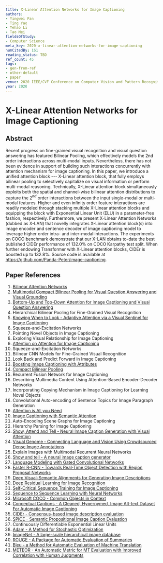 ```yaml
---
title: X-Linear Attention Networks for Image Captioning
authors:
- Yingwei Pan
- Ting Yao
- Yehao Li
- Tao Mei
fieldsOfStudy:
- Computer Science
meta_key: 2020-x-linear-attention-networks-for-image-captioning
numCitedBy: 161
reading_status: TBD
ref_count: 45
tags:
- gen-from-ref
- other-default
- paper
venue: 2020 IEEE/CVF Conference on Computer Vision and Pattern Recognition (CVPR)
year: 2020
---
```


# X-Linear Attention Networks for Image Captioning

## Abstract

Recent progress on fine-grained visual recognition and visual question answering has featured Bilinear Pooling, which effectively models the 2nd order interactions across multi-modal inputs. Nevertheless, there has not been evidence in support of building such interactions concurrently with attention mechanism for image captioning. In this paper, we introduce a unified attention block --- X-Linear attention block, that fully employs bilinear pooling to selectively capitalize on visual information or perform multi-modal reasoning. Technically, X-Linear attention block simultaneously exploits both the spatial and channel-wise bilinear attention distributions to capture the 2$^{nd}$ order interactions between the input single-modal or multi-modal features. Higher and even infinity order feature interactions are readily modeled through stacking multiple X-Linear attention blocks and equipping the block with Exponential Linear Unit (ELU) in a parameter-free fashion, respectively. Furthermore, we present X-Linear Attention Networks (dubbed as X-LAN) that novelly integrates X-Linear attention block(s) into image encoder and sentence decoder of image captioning model to leverage higher order intra- and inter-modal interactions. The experiments on COCO benchmark demonstrate that our X-LAN obtains to-date the best published CIDEr performance of 132.0% on COCO Karpathy test split. When further endowing Transformer with X-Linear attention blocks, CIDEr is boosted up to 132.8%. Source code is available at https://github.com/Panda-Peter/image-captioning.

## Paper References

1. [Bilinear Attention Networks](2018-bilinear-attention-networks)
2. [Multimodal Compact Bilinear Pooling for Visual Question Answering and Visual Grounding](2016-multimodal-compact-bilinear-pooling-for-visual-question-answering-and-visual-grounding)
3. [Bottom-Up and Top-Down Attention for Image Captioning and Visual Question Answering](2018-bottom-up-and-top-down-attention-for-image-captioning-and-visual-question-answering)
4. Hierarchical Bilinear Pooling for Fine-Grained Visual Recognition
5. [Knowing When to Look - Adaptive Attention via a Visual Sentinel for Image Captioning](2017-knowing-when-to-look-adaptive-attention-via-a-visual-sentinel-for-image-captioning)
6. Squeeze-and-Excitation Networks
7. Pointing Novel Objects in Image Captioning
8. Exploring Visual Relationship for Image Captioning
9. [Attention on Attention for Image Captioning](2019-attention-on-attention-for-image-captioning)
10. Squeeze-and-Excitation Networks
11. Bilinear CNN Models for Fine-Grained Visual Recognition
12. Look Back and Predict Forward in Image Captioning
13. [Boosting Image Captioning with Attributes](2017-boosting-image-captioning-with-attributes)
14. [Compact Bilinear Pooling](2016-compact-bilinear-pooling)
15. Recurrent Fusion Network for Image Captioning
16. Describing Multimedia Content Using Attention-Based Encoder-Decoder Networks
17. Incorporating Copying Mechanism in Image Captioning for Learning Novel Objects
18. Convolutional Auto-encoding of Sentence Topics for Image Paragraph Generation
19. [Attention is All you Need](2017-transformer.md)
20. [Image Captioning with Semantic Attention](2016-image-captioning-with-semantic-attention)
21. Auto-Encoding Scene Graphs for Image Captioning
22. Hierarchy Parsing for Image Captioning
23. [Show, Attend and Tell - Neural Image Caption Generation with Visual Attention](2015-show-attend-and-tell-neural-image-caption-generation-with-visual-attention)
24. [Visual Genome - Connecting Language and Vision Using Crowdsourced Dense Image Annotations](2016-visual-genome-connecting-language-and-vision-using-crowdsourced-dense-image-annotations)
25. Explain Images with Multimodal Recurrent Neural Networks
26. [Show and tell - A neural image caption generator](2015-show-and-tell-a-neural-image-caption-generator)
27. [Language Modeling with Gated Convolutional Networks](2017-language-modeling-with-gated-convolutional-networks)
28. [Faster R-CNN - Towards Real-Time Object Detection with Region Proposal Networks](2015-faster-r-cnn-towards-real-time-object-detection-with-region-proposal-networks)
29. [Deep Visual-Semantic Alignments for Generating Image Descriptions](2017-deep-visual-semantic-alignments-for-generating-image-descriptions)
30. [Deep Residual Learning for Image Recognition](2015-resnet.md)
31. [Self-Critical Sequence Training for Image Captioning](2017-self-critical-sequence-training-for-image-captioning)
32. [Sequence to Sequence Learning with Neural Networks](2014-sequence-to-sequence-learning-with-neural-networks)
33. [Microsoft COCO - Common Objects in Context](2014-microsoft-coco-common-objects-in-context)
34. [Conceptual Captions - A Cleaned, Hypernymed, Image Alt-text Dataset For Automatic Image Captioning](2018-conceptual-captions-a-cleaned-hypernymed-image-alt-text-dataset-for-automatic-image-captioning)
35. [CIDEr - Consensus-based image description evaluation](2015-cider-consensus-based-image-description-evaluation)
36. [SPICE - Semantic Propositional Image Caption Evaluation](2016-spice-semantic-propositional-image-caption-evaluation)
37. Continuously Differentiable Exponential Linear Units
38. [Adam - A Method for Stochastic Optimization](2015-adam-a-method-for-stochastic-optimization)
39. [ImageNet - A large-scale hierarchical image database](2009-imagenet-a-large-scale-hierarchical-image-database)
40. [ROUGE - A Package for Automatic Evaluation of Summaries](2004-rouge-a-package-for-automatic-evaluation-of-summaries)
41. [Bleu - a Method for Automatic Evaluation of Machine Translation](2002-bleu-a-method-for-automatic-evaluation-of-machine-translation)
42. [METEOR - An Automatic Metric for MT Evaluation with Improved Correlation with Human Judgments](2005-meteor-an-automatic-metric-for-mt-evaluation-with-improved-correlation-with-human-judgments)
